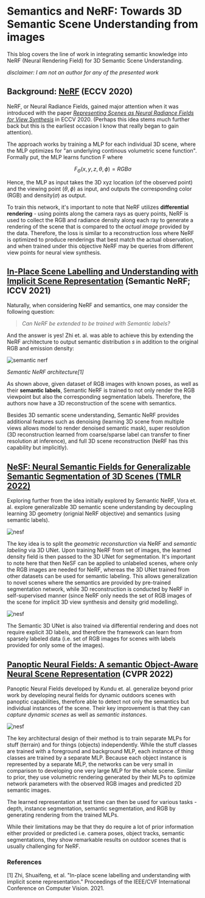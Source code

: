# Semantics and NeRF: Towards 3D Semantic Scene Understanding from images

This blog covers the line of work in integrating semantic knowledge into NeRF (Neural Rendering Field) for 3D Semantic Scene Understanding. 

*disclaimer: I am not an author for any of the presented work*

## Background: [NeRF](https://www.matthewtancik.com/nerf) (ECCV 2020)
NeRF, or Neural Radiance Fields, gained major attention when it was introduced with the paper [*Representing Scenes as Neural Radiance Fields for View Synthesis*](https://www.matthewtancik.com/nerf) in ECCV 2020. (Perhaps this idea stems much further back but this is the earliest occasion I know that really began to gain attention).

The approach works by training a MLP for each individual 3D scene, where the MLP optimizes for "an underlying continous volumetric scene function". Formally put, the MLP learns function F where

$$F_{\Theta}(x,y,z, \theta, \phi) = RGB\sigma$$

Hence, the MLP as input takes the 3D xyz location (of the observed point) and the viewing point ($\theta, \phi$) as input, and outputs the corresponding color (RGB) and density($\sigma$) as output.

To train this network, it's important to note that NeRF utilizes **differential rendering** - using points along the camera rays as query points, NeRF is used to collect the RGB and radiance density along each ray to generate a rendering of the scene that is compared to the *actual image* provided by the data. Therefore, the loss is similar to a reconstruction loss where NeRF is optimized to produce renderings that best match the actual observation, and when trained under this objective NeRF may be queries from different view points for neural view synthesis.

## [In-Place Scene Labelling and Understanding with Implicit Scene Representation](https://shuaifengzhi.com/Semantic-NeRF/) (Semantic NeRF; ICCV 2021)

Naturally, when considering NeRF and semantics, one may consider the following question:

>  *Can NeRF be extended to be trained with Semantic labels?* 

And the answer is yes! Zhi et. al. was able to achieve this by extending the NeRF architecture to output semantic distribution $s$ in addition to the original RGB and emission density:

![semantic nerf]("images/semantic_nerf.png")

*Semantic NeRF architecture[1]*

As shown above, given dataset of RGB images with known poses, as well as their **semantic labels**, Semantic NeRF is trained to not only render the RGB viewpoint but also the corresponding segmentation labels. Therefore, the authors now have a 3D reconstruction of the scene with semantics.

Besides 3D semantic scene understanding, Semantic NeRF provides additional features such as denoising (learning 3D scene from multiple views allows model to render denoised semantic mask), super resolution (3D reconstruction learned from coarse/sparse label can transfer to finer resolution at inference), and full 3D scene reconstruction (NeRF has this capability but implicitly).

## [NeSF: Neural Semantic Fields for Generalizable Semantic Segmentation of 3D Scenes (TMLR 2022)](https://nesf3d.github.io/)

Exploring further from the idea initially explored by Semantic NeRF, Vora et. al. explore generalizable 3D semantic scene understanding by decoupling learning 3D geometry (orignial NeRF objective) and semantics (using semantic labels).

![nesf]("images/NeSF.png")

The key idea is to split the *geometric reconsturction* via NeRF and *semantic labeling* via 3D UNet. Upon training NeRF from set of images, the learned density field is then passed to the 3D UNet for segmentation. It's important to note here that then NeSF can be applied to unlabeled scenes, where only the RGB images are needed for NeRF, whereas the 3D UNet trained from other datasets can be used for semantic labeling. This allows generalization to novel scenes where the semantics are provided by pre-trained segmentation network, while 3D reconstruction is conducted by NeRF in self-supervised manner (since NeRF only needs the set of RGB images of the scene for implicit 3D view synthesis and density grid modelling).

![nesf]("images/NeSF_training.png")

The Semantic 3D UNet is also trained via differential rendering and does not require explicit 3D labels, and therefore the framework can learn from sparsely labeled data (i.e. set of RGB images for scenes with labels provided for only some of the images).


## [Panoptic Neural Fields: A semantic Object-Aware Neural Scene Representation](https://abhijitkundu.info/projects/pnf/) (CVPR 2022)

Panoptic Neural Fields developed by Kundu et. al. generalize beyond prior work by developing neural fields for dynamic outdoors scenes with panoptic capabilities, therefore able to detect not only the semantics but individual instances of the scene. Their key improvement is that they can *capture dynamic scenes* as well as *semantic instances*.

![nesf]("images/panoptic_nerf.png")

The key architectural design of their method is to train separate MLPs for stuff (terrain) and for things (objects) independently. While the stuff classes are trained with a foreground and background MLP, each instance of thing classes are trained by a separate MLP. Because each object instance is represented by a separate MLP, the networks can be very small in comparison to developing one very large MLP for the whole scene. Similar to prior, they use volumetric rendering generated by their MLPs to optimize network parameters with the observed RGB images and predicted 2D semantic images.

The learned representation at test time can then be used for various tasks - depth, instance segmentation, semantic segmentation, and RGB by generating rendering from the trained MLPs.

While their limitations may be that they do require a lot of prior information either provided or predicted i.e. camera poses, object tracks, semantic segmentations, they show remarkable results on outdoor scenes that is usually challenging for NeRF.

### References
[1] Zhi, Shuaifeng, et al. "In-place scene labelling and understanding with implicit scene representation." Proceedings of the IEEE/CVF International Conference on Computer Vision. 2021.